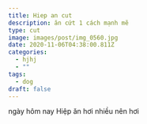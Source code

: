 ```yaml
---
title: Hiep an cut
description: ăn cứt 1 cách mạnh mẽ
type: cut
image: images/post/img_0560.jpg
date: 2020-11-06T04:38:00.811Z
categories:
  - hjhj
  - ""
tags:
  - dog
draft: false
---
```

ngày hôm nay Hiệp ăn hơi nhiều nên hơi